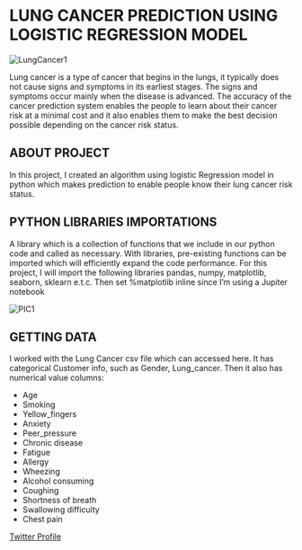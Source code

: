 # LUNG CANCER PREDICTION USING LOGISTIC REGRESSION MODEL
![LungCancer1](https://user-images.githubusercontent.com/109528502/197523521-80442bcf-37fc-44d9-9ab6-1a7d2b1738b0.jpeg)

Lung cancer is a type of cancer that begins in the lungs, it typically does not cause signs and symptoms in its earliest stages. The signs and symptoms occur mainly when the disease is advanced. The accuracy of the cancer prediction system enables the people to learn about their cancer risk at a minimal cost and it also enables them to make the best decision possible depending on the cancer risk status.

## ABOUT PROJECT
In this project, I created an algorithm using logistic Regression model in python which makes prediction to enable people know their lung cancer risk status.

## PYTHON LIBRARIES IMPORTATIONS
A library which is a collection of functions that we include in our python code and called as necessary. With libraries, pre-existing functions can be imported which will efficiently expand the code performance. For this project, I will import the following libraries pandas, numpy, matplotlib, seaborn, sklearn e.t.c. Then set %matplotlib inline since I’m using a Jupiter notebook

![PIC1](https://user-images.githubusercontent.com/109528502/197524856-3345b4a0-5d69-4311-80c5-f8160811d241.JPG)

## GETTING DATA
I worked with the Lung Cancer csv file which can accessed here. It has categorical Customer info, such as Gender, Lung_cancer. Then it also has numerical value columns:
*  Age 
*  Smoking
*  Yellow_fingers
*  Anxiety 
*  Peer_pressure 
*  Chronic disease
*  Fatigue 
*  Allergy 
*  Wheezing 
*  Alcohol consuming 
*  Coughing 
*  Shortness of breath
*  Swallowing difficulty 
*  Chest pain

[Twitter Profile](https://twitter.com/Jobenofficial?t=F06epko9lD5L8p3-VkkT9w&s=09)
